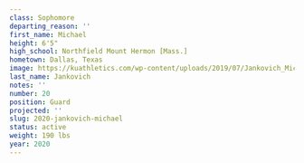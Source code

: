 ```yaml
---
class: Sophomore
departing_reason: ''
first_name: Michael
height: 6'5"
high_school: Northfield Mount Hermon [Mass.]
hometown: Dallas, Texas
image: https://kuathletics.com/wp-content/uploads/2019/07/Jankovich_Michael_06132019.jpg
last_name: Jankovich
notes: ''
number: 20
position: Guard
projected: ''
slug: 2020-jankovich-michael
status: active
weight: 190 lbs
year: 2020
---
```

